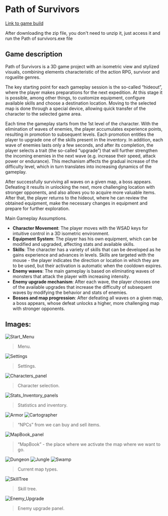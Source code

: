 # Path of Survivors
[Link to game build](https://drive.google.com/file/d/1SKzGMUxfgAV5kfpk3ZzkcARESqTk8szh/view?usp=sharing)

After downloading the zip file, you don't need to unzip it, just access it and run the Path of survivors.exe file

## Game description
Path of Survivors is a 3D game project with an isometric view and stylized visuals, combining elements characteristic of the action RPG, survivor and roguelite genres.

The key starting point for each gameplay session is the so-called “hideout”, where the player makes preparations for the next expedition. At this stage it is possible, among other things, to customize equipment, configure available skills and choose a destination location. Moving to the selected map is done through a special device, allowing quick transfer of the character to the selected game area.

Each time the gameplay starts from the 1st level of the character. With the elimination of waves of enemies, the player accumulates experience points, resulting in promotion to subsequent levels. Each promotion entitles the player to upgrade one of the skills present in the inventory. In addition, each wave of enemies lasts only a few seconds, and after its completion, the player selects a trait (the so-called “upgrade”) that will further strengthen the incoming enemies in the next wave (e.g. increase their speed, attack power or endurance). This mechanism affects the gradual increase of the difficulty level, which in turn translates into increasing dynamics of the gameplay.

After successfully surviving all waves on a given map, a boss appears. Defeating it results in unlocking the next, more challenging location with stronger opponents, and also allows you to acquire more valuable items. After that, the player returns to the hideout, where he can review the obtained equipment, make the necessary changes in equipment and prepare for further exploration.

Main Gameplay Assumptions.
- **Character Movement**: The player moves with the WSAD keys for intuitive control in a 3D isometric environment.
- **Equipment System**: The player has his own equipment, which can be modified and upgraded, affecting stats and available skills.
- **Skills**: The character has a variety of skills that can be developed as he gains experience and advances in levels. Skills are targeted with the mouse - the player indicates the direction or location in which they are to be used, but their activation is automatic when the cooldown expires.
- **Enemy waves**: The main gameplay is based on eliminating waves of monsters that attack the player with increasing intensity.
- **Enemy upgrade mechanism**: After each wave, the player chooses one of the available upgrades that increase the difficulty of subsequent waves by modifying the behavior and stats of enemies.
- **Bosses and map progression**: After defeating all waves on a given map, a boss appears, whose defeat unlocks a higher, more challenging map with stronger opponents.

## Images:
![Start_Menu](https://github.com/user-attachments/assets/531cd889-8848-4018-b3f8-4f2ad7e962c9)
> Menu.

![Settings](https://github.com/user-attachments/assets/3b8b8aba-fbf9-4bf5-94f6-74f77050937c)
> Settings.

![Characters_panel](https://github.com/user-attachments/assets/b7f38862-9afc-43a5-a6b0-dbd3b9481397)
> Character selection.

![Stats_Inventory_panels](https://github.com/user-attachments/assets/fd4acb98-4100-4dc7-b0af-0a231f01465d)
> Statistics and inventory.

![Armor](https://github.com/user-attachments/assets/7eb04d5f-85d7-4456-b0e3-777775f9405b)
![Cartographer](https://github.com/user-attachments/assets/ab04e92b-20dc-4fcb-b783-22b25f42e588)
> “NPCs” from we can buy and sell items.

![MapBook_panel](https://github.com/user-attachments/assets/f2a1dc31-34af-4556-ae8a-ab586bc82749)
> “MapBook” - the place where we activate the map where we want to go.

![Dungeon](https://github.com/user-attachments/assets/9c1d2ae6-34b4-48d6-b2fe-cb3fef9106c0)
![Jungle](https://github.com/user-attachments/assets/856faba2-2e4b-451b-b73b-e0839cf35122)
![Swamp](https://github.com/user-attachments/assets/e80c2e0f-8e94-4e82-9345-8299b034f9c9)
> Current map types.

![SkillTree](https://github.com/user-attachments/assets/ac87f4c3-124d-4dd9-bff0-6b7c0677b903)
> Skill tree.

![Enemy_Upgrade](https://github.com/user-attachments/assets/cc4b474f-c926-4754-a413-37cc8be2b57e)
> Enemy upgrade panel.

